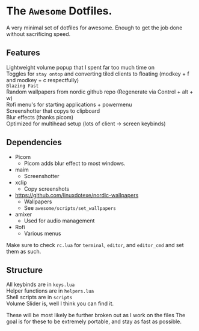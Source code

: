 # The `Awesome` Dotfiles.

A very minimal set of dotfiles for awesome.
Enough to get the job done without sacrificing speed.

## Features

Lightweight volume popup that I spent far too much time on  
Toggles for `stay ontop` and converting tiled clients to floating (modkey + f and modkey + c respectfully)  
`Blazing Fast`  
Random wallpapers from nordic github repo (Regenerate via Control + alt + w)  
Rofi menu's for starting applications + powermenu  
Screenshotter that copys to clipboard  
Blur effects (thanks picom)  
Optimized for multihead setup (lots of client -> screen keybinds)  

## Dependencies

* Picom
    * Picom adds blur effect to most windows.
* maim
    * Screenshotter
* xclip
    * Copy screenshots
* https://github.com/linuxdotexe/nordic-wallpapers
    * Wallpapers
    * See `awesome/scripts/set_wallpapers`
* amixer
    * Used for audio management
* Rofi
    * Various menus

Make sure to check `rc.lua` for `terminal`, `editor`, and `editor_cmd` and set them as such.

## Structure

All keybinds are in `keys.lua`  
Helper functions are in `helpers.lua`  
Shell scripts are in `scripts`  
Volume Slider is, well I think you can find it.  

These will be most likely be further broken out as I work on the files
The goal is for these to be extremely portable, and stay as fast as possible.

